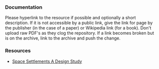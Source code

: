 ### Documentation
Please hyperlink to the resource if possible and optionally a short description.
If it is not accessible by a public link, give the link for page by the publisher
(in the case of a paper) or Wikipedia link (for a book). Don't upload raw PDF's
as they clog the repository. If a link becomes broken but is on the archive, link to
the archive and push the change.
### Resources
  - [Space Settlements A Design Study](http://large.stanford.edu/courses/2016/ph240/martelaro2/docs/nasa-sp-413.pdf)
